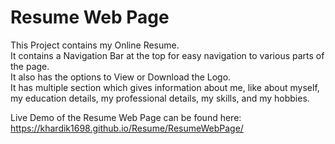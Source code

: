 # Resume Web Page

This Project contains my Online Resume.\
It contains a Navigation Bar at the top for easy navigation to various parts of the page.\
It also has the options to View or Download the Logo.\
It has multiple section which gives information about me, like about myself, my education details, my professional details, my skills, and my hobbies.

Live Demo of the Resume Web Page can be found here:\
https://khardik1698.github.io/Resume/ResumeWebPage/
